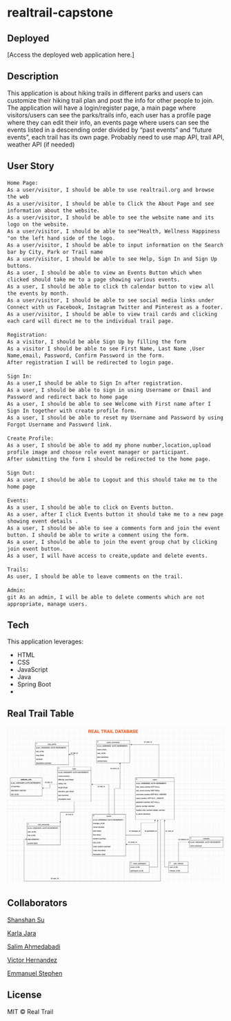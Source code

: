# realtrail-capstone


## Deployed
[Access the deployed web application here.]

## Description
This application is about hiking trails in different parks and users can customize their hiking trail plan and post the info for other people to join. The application will have a login/register page, a main page where visitors/users can see the parks/trails info, each user has a profile page where they can edit their info, an events page where users can see the events listed in a descending order divided by “past events” and “future events”, each trail has its own page. Probably need to use map API, trail API, weather API (if needed)

## User Story
```
Home Page: 
As a user/visitor, I should be able to use realtrail.org and browse the web
As a user/visitor, I should be able to Click the About Page and see information about the website.
As a user/visitor, I should be able to see the website name and its logo on the website.
As a user/visitor, I should be able to see"Health, Wellness Happiness "on the left hand side of the logo.
As a user/visitor, I should be able to input information on the Search bar by City, Park or Trail name
As a user/visitor, I should be able to see Help, Sign In and Sign Up buttons.
As a user, I should be able to view an Events Button which when clicked should take me to a page showing various events.
As a user, I should be able to click th calendar button to view all the events by month.
As a user/visitor, I should be able to see social media links under Connect with us Facebook, Instagram Twitter and Pinterest as a footer.
As a user/visitor, I should be able to view trail cards and clicking each card will direct me to the individual trail page.
        
Registration:
As a visitor, I should be able Sign Up by filling the form
As a visitor I should be able to see First Name, Last Name ,User Name,email, Password, Confirm Password in the form.
After registration I will be redirected to login page.
        
Sign In:
As a user,I should be able to Sign In after registration.
As a user, I should be able to sign in using Username or Email and Password and redirect back to home page
As a user, I should be able to see Welcome with First name after I Sign In together with create profile form.
As a user, I should be able to reset my Username and Password by using Forgot Username and Password link. 
        
Create Profile:
As a user, I should be able to add my phone number,location,upload profile image and choose role event manager or participant.
After submitting the form I should be redirected to the home page.
        
Sign Out:
As a user, I should be able to Logout and this should take me to the home page
        
Events:
As a user, I should be able to click on Events button.
As a user, after I click Events button it should take me to a new page showing event details .
As a user, I should be able to see a comments form and join the event button. I should be able to write a comment using the form.
As a user, I should be able to join the event group chat by clicking join event button.
As a user, I will have access to create,update and delete events. 
        
Trails:
As user, I should be able to leave comments on the trail.
        
Admin:
git As an admin, I will be able to delete comments which are not appropriate, manage users.
```

## Tech

This application leverages:
* HTML
* CSS
* JavaScript
* Java
* Spring Boot 
*

## Real Trail Table
![Secreenshot](planning%20notes/Screen%20Shot%202021-06-21%20at%2011.37.19%20AM.png)

## Collaborators
[Shanshan Su](https://github.com/shanshan-su)

[Karla Jara](https://github.com/karla-jara)

[Salim Ahmedabadi](https://github.com/salimk785)

[Victor Hernandez](https://github.com/Victor-G87)

[Emmanuel Stephen](https://github.com/Manii-dot)

## License
MIT © Real Trail 
